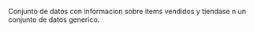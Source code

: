 Conjunto de datos con informacion sobre items vendidos y tiendase n un conjunto de datos generico.

